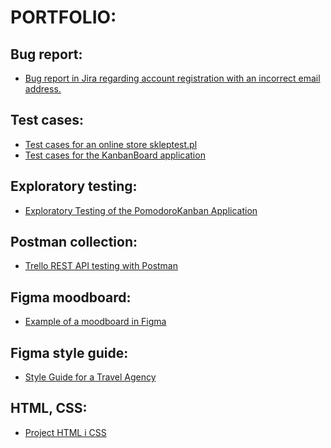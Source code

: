 # PORTFOLIO:

## Bug report:

* <a href="https://github.com/ewewis/Projects/blob/main/B%C5%82%C4%85d_rejestracja_konta.png">Bug report in Jira regarding account registration with an incorrect email address.</a> 

## Test cases:

* [Test cases for an online store skleptest.pl](https://docs.google.com/spreadsheets/d/1aezW3ZMlp9CTxjuVvqVE4gdo77uo3bVtkGKGvGzZeWM/edit?usp=sharing)
* [Test cases for the KanbanBoard application](https://github.com/ewewis/Test-Cases-for-the-KanbanBoard-Application)

## Exploratory testing:

* [Exploratory Testing of the PomodoroKanban Application](https://docs.google.com/spreadsheets/d/1pr78JFAi4NwQuodpkvfiDAnRzc44jUIV5QxOplTD9Ck/edit?gid=1483414671#gid=1483414671)

## Postman collection:
*  <a href="https://github.com/ewewis/trello_postman_collection/blob/main/README.md">Trello REST API testing with Postman</a>

## Figma moodboard:
*  <a href="https://github.com/ewewis/Projects/blob/main/Figma%20moodboard.jpeg">Example of a moodboard in Figma</a> 

## Figma style guide:
* <a href="https://github.com/ewewis/Projects/blob/main/style_guide.png">Style Guide for a Travel Agency</a>

## HTML, CSS:
* <a href="https://github.com/ewewis/projekt_1">Project HTML i CSS</a> 
  


